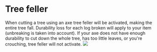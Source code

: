 # Tree feller

When cutting a tree using an axe tree feller will be activated, making the entire tree fall. Durability loss for each log broken will apply to your item (unbreaking is taken into account). If your axe does not have enough durability to cut down the whole tree, has too little leaves, or you're crouching, tree feller will not activate.
![](../../.gitbook/assets/feller.gif)
